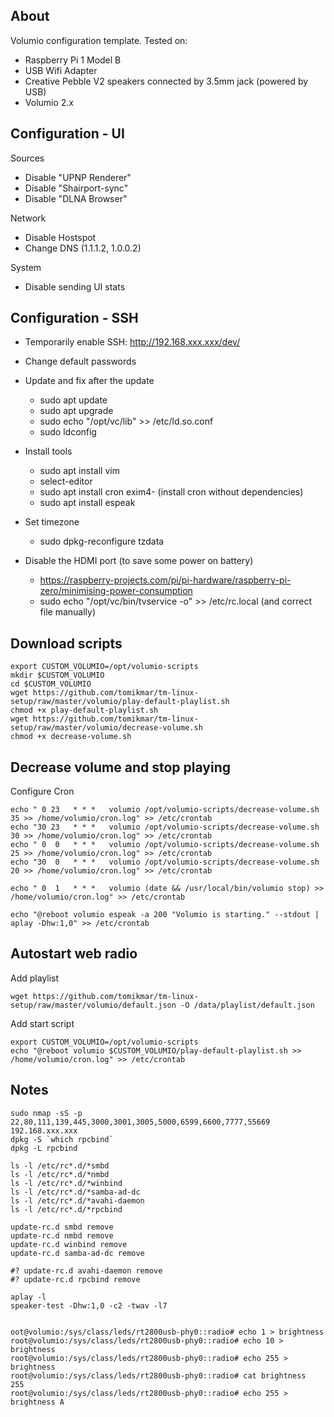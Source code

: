 About
-----

Volumio configuration template. Tested on:

  * Raspberry Pi 1 Model B
  * USB Wifi Adapter
  * Creative Pebble V2 speakers connected by 3.5mm jack (powered by USB)
  * Volumio 2.x



Configuration - UI
------------------

Sources

  * Disable "UPNP Renderer"
  * Disable "Shairport-sync"
  * Disable "DLNA Browser"

Network

  * Disable Hostspot
  * Change DNS (1.1.1.2, 1.0.0.2)

System

  * Disable sending UI stats



Configuration - SSH
-------------------

  * Temporarily enable SSH: http://192.168.xxx.xxx/dev/

  * Change default passwords

  * Update and fix after the update
    * sudo apt update
    * sudo apt upgrade
    * sudo echo "/opt/vc/lib" >> /etc/ld.so.conf
    * sudo ldconfig

  * Install tools 
    * sudo apt install vim
    * select-editor
    * sudo apt install cron exim4- (install cron without dependencies)
    * sudo apt install espeak

  * Set timezone
    * sudo dpkg-reconfigure tzdata

  * Disable the HDMI port (to save some power on battery)
    * https://raspberry-projects.com/pi/pi-hardware/raspberry-pi-zero/minimising-power-consumption
    * sudo echo "/opt/vc/bin/tvservice -o" >> /etc/rc.local   (and correct file manually)



Download scripts
----------------

```
export CUSTOM_VOLUMIO=/opt/volumio-scripts
mkdir $CUSTOM_VOLUMIO
cd $CUSTOM_VOLUMIO
wget https://github.com/tomikmar/tm-linux-setup/raw/master/volumio/play-default-playlist.sh
chmod +x play-default-playlist.sh
wget https://github.com/tomikmar/tm-linux-setup/raw/master/volumio/decrease-volume.sh
chmod +x decrease-volume.sh
```



Decrease volume and stop playing
--------------------------------

Configure Cron

```
echo " 0 23   * * *   volumio /opt/volumio-scripts/decrease-volume.sh 35 >> /home/volumio/cron.log" >> /etc/crontab
echo "30 23   * * *   volumio /opt/volumio-scripts/decrease-volume.sh 30 >> /home/volumio/cron.log" >> /etc/crontab 
echo " 0  0   * * *   volumio /opt/volumio-scripts/decrease-volume.sh 25 >> /home/volumio/cron.log" >> /etc/crontab 
echo "30  0   * * *   volumio /opt/volumio-scripts/decrease-volume.sh 20 >> /home/volumio/cron.log" >> /etc/crontab

echo " 0  1   * * *   volumio (date && /usr/local/bin/volumio stop) >> /home/volumio/cron.log" >> /etc/crontab

echo "@reboot volumio espeak -a 200 "Volumio is starting." --stdout | aplay -Dhw:1,0" >> /etc/crontab

```


Autostart web radio
-------------------

Add playlist

```
wget https://github.com/tomikmar/tm-linux-setup/raw/master/volumio/default.json -O /data/playlist/default.json 
```

Add start script

```
export CUSTOM_VOLUMIO=/opt/volumio-scripts
echo "@reboot volumio $CUSTOM_VOLUMIO/play-default-playlist.sh >> /home/volumio/cron.log" >> /etc/crontab
```


Notes
-----

```
sudo nmap -sS -p 22,80,111,139,445,3000,3001,3005,5000,6599,6600,7777,55669 192.168.xxx.xxx
dpkg -S `which rpcbind`
dpkg -L rpcbind
```

```
ls -l /etc/rc*.d/*smbd
ls -l /etc/rc*.d/*nmbd
ls -l /etc/rc*.d/*winbind
ls -l /etc/rc*.d/*samba-ad-dc
ls -l /etc/rc*.d/*avahi-daemon
ls -l /etc/rc*.d/*rpcbind
```

```
update-rc.d smbd remove
update-rc.d nmbd remove
update-rc.d winbind remove
update-rc.d samba-ad-dc remove

#? update-rc.d avahi-daemon remove
#? update-rc.d rpcbind remove
```

```
aplay -l
speaker-test -Dhw:1,0 -c2 -twav -l7


oot@volumio:/sys/class/leds/rt2800usb-phy0::radio# echo 1 > brightness 
root@volumio:/sys/class/leds/rt2800usb-phy0::radio# echo 10 > brightness 
root@volumio:/sys/class/leds/rt2800usb-phy0::radio# echo 255 > brightness 
root@volumio:/sys/class/leds/rt2800usb-phy0::radio# cat brightness   
255
root@volumio:/sys/class/leds/rt2800usb-phy0::radio# echo 255 > brightness A
```


